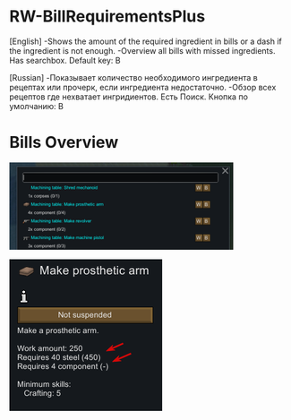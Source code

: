 # RW-BillRequirementsPlus

[English]
-Shows the amount of the required ingredient in bills or a dash if the ingredient is not enough.
-Overview all bills with missed ingredients. Has searchbox. Default key: B

[Russian]
-Показывает количество необходимого ингредиента в рецептах или прочерк, если ингредиента недостаточно.
-Обзор всех рецептов где нехватает ингридиентов. Есть Поиск. Кнопка по умолчанию: B

# Bills Overview
![Bills Overview](https://github.com/bananasss00/RW-BillRequirementsPlus/raw/origin/About/overview.png)

![Bills Overview](https://github.com/bananasss00/RW-BillRequirementsPlus/raw/origin/About/bill.png)
